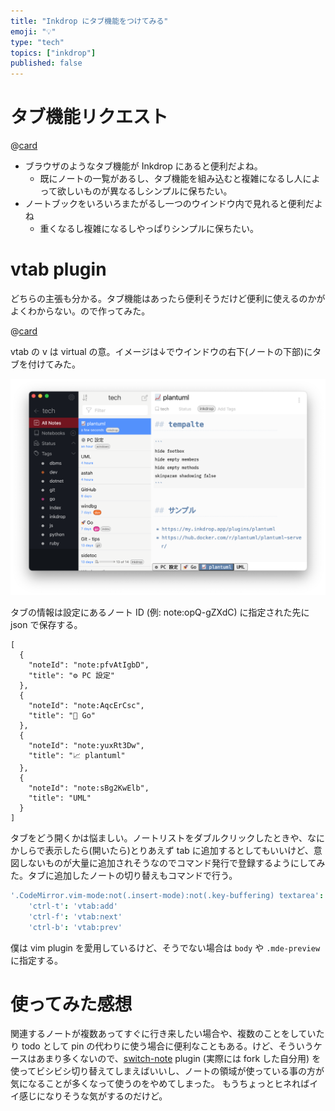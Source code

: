 ```yaml
---
title: "Inkdrop にタブ機能をつけてみる"
emoji: "💡"
type: "tech"
topics: ["inkdrop"]
published: false
---
```


# タブ機能リクエスト

@[card](https://forum.inkdrop.app/t/tabs-support/2497)

* ブラウザのようなタブ機能が Inkdrop にあると便利だよね。
  * 既にノートの一覧があるし、タブ機能を組み込むと複雑になるし人によって欲しいものが異なるしシンプルに保ちたい。
* ノートブックをいろいろまたがるし一つのウインドウ内で見れると便利だよね
  * 重くなるし複雑になるしやっぱりシンプルに保ちたい。


# vtab plugin

どちらの主張も分かる。タブ機能はあったら便利そうだけど便利に使えるのかがよくわからない。ので作ってみた。

@[card](https://github.com/basyura/inkdrop-vtab)


vtab の v は virtual の意。イメージは↓でウインドウの右下(ノートの下部)にタブを付けてみた。

![](/images/vtab.png)

タブの情報は設定にあるノート ID (例: note:opQ-gZXdC) に指定された先に json で保存する。

```json:note
[
  {
    "noteId": "note:pfvAtIgbD",
    "title": "⚙ PC 設定"
  },
  {
    "noteId": "note:AqcErCsc",
    "title": "🚀 Go"
  },
  {
    "noteId": "note:yuxRt3Dw",
    "title": "📈 plantuml"
  },
  {
    "noteId": "note:sBg2KwElb",
    "title": "UML"
  }
]
```

タブをどう開くかは悩ましい。ノートリストをダブルクリックしたときや、なにかしらで表示したら(開いたら)とりあえず tab に追加するとしてもいいけど、意図しないものが大量に追加されそうなのでコマンド発行で登録するようにしてみた。タブに追加したノートの切り替えもコマンドで行う。

```json:keymap.cson
'.CodeMirror.vim-mode:not(.insert-mode):not(.key-buffering) textarea':
    'ctrl-t': 'vtab:add'
    'ctrl-f': 'vtab:next'
    'ctrl-b': 'vtab:prev'
```

僕は vim plugin を愛用しているけど、そうでない場合は `body` や `.mde-preview` に指定する。


# 使ってみた感想

関連するノートが複数あってすぐに行き来したい場合や、複数のことをしていたり todo として pin の代わりに使う場合に便利なこともある。けど、そういうケースはあまり多くないので、[switch-note](https://my.inkdrop.app/plugins/switch-note) plugin (実際には fork した自分用) を使ってビシビシ切り替えてしまえばいいし、ノートの領域が使っている事の方が気になることが多くなって使うのをやめてしまった。
もうちょっとヒネればイイ感じになりそうな気がするのだけど。

